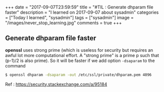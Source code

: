 +++
date = "2017-09-07T23:59:59"
title = "#TIL : Generate dhparam file faster"
description = "I learned on 2017-09-07 about sysadmin"
categories = ["Today I learned", "sysadmin"]
tags = ["sysadmin"]
image = "/images/never_stop_learning.jpg"
comments = true
+++



## Generate dhparam file faster

**openssl** uses strong prime (which is useless for security but requires an awful lot more computational effort. A "strong prime" is a prime p such that (p-1)/2 is also prime). So it will be faster if we add option `-dsaparam` to the command

```bash
$ openssl dhparam -dsaparam -out /etc/ssl/private/dhparam.pem 4096
```

Ref : https://security.stackexchange.com/a/95184
